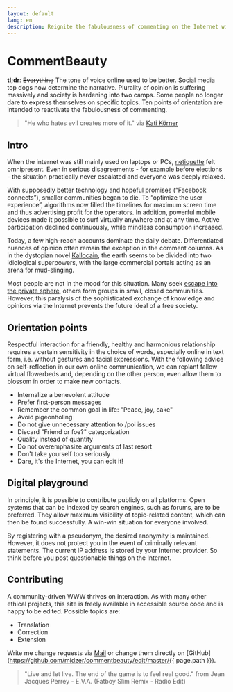 ```yaml
---
layout: default
lang: en
description: Reignite the fabulousness of commenting on the Internet with ten points of reference
---
```

# CommentBeauty

**tl;dr**: ~~Everything~~ The tone of voice online used to be better. Social media top dogs now determine the narrative. Plurality of opinion is suffering massively and society is hardening into two camps. Some people no longer dare to express themselves on specific topics. Ten points of orientation are intended to reactivate the fabulousness of commenting.

> "He who hates evil creates more of it." via [Kati Körner](https://katikoerner.de/toxische-menschen/)

## Intro

When the internet was still mainly used on laptops or PCs, [netiquette](https://en.wikipedia.org/wiki/Etiquette_in_technology) felt omnipresent. Even in serious disagreements - for example before elections - the situation practically never escalated and everyone was deeply relaxed.

With supposedly better technology and hopeful promises (“Facebook connects”), smaller communities began to die. To “optimize the user experience”, algorithms now filled the timelines for maximum screen time and thus advertising profit for the operators. In addition, powerful mobile devices made it possible to surf virtually anywhere and at any time. Active participation declined continuously, while mindless consumption increased.

Today, a few high-reach accounts dominate the daily debate. Differentiated nuances of opinion often remain the exception in the comment columns. As in the dystopian novel [Kallocain](https://en.wikipedia.org/wiki/Kallocain), the earth seems to be divided into two idiological superpowers, with the large commercial portals acting as an arena for mud-slinging.

Most people are not in the mood for this situation. Many seek [escape into the private sphere](https://en.wikipedia.org/wiki/Biedermeier), others form groups in small, closed communities. However, this paralysis of the sophisticated exchange of knowledge and opinions via the Internet prevents the future ideal of a free society.

## Orientation points

Respectful interaction for a friendly, healthy and harmonious relationship requires a certain sensitivity in the choice of words, especially online in text form, i.e. without gestures and facial expressions. With the following advice on self-reflection in our own online communication, we can replant fallow virtual flowerbeds and, depending on the other person, even allow them to blossom in order to make new contacts.

* Internalize a benevolent attitude
* Prefer first-person messages
* Remember the common goal in life: "Peace, joy, cake"
* Avoid pigeonholing
* Do not give unnecessary attention to /pol issues
* Discard "Friend or foe?" categorization
* Quality instead of quantity
* Do not overemphasize arguments of last resort
* Don't take yourself too seriously
* Dare, it's the Internet, you can edit it!

## Digital playground

In principle, it is possible to contribute publicly on all platforms. Open systems that can be indexed by search engines, such as forums, are to be preferred. They allow maximum visibility of topic-related content, which can then be found successfully. A win-win situation for everyone involved.

By registering with a pseudonym, the desired anonymity is maintained. However, it does not protect you in the event of criminally relevant statements. The current IP address is stored by your Internet provider. So think before you post questionable things on the Internet.

## Contributing

A community-driven WWW thrives on interaction. As with many other ethical projects, this site is freely available in accessible source code and is happy to be edited. Possible topics are:

* Translation
* Correction
* Extension

Write me change requests via [Mail](https://midzer.de/contact) or change them directly on [GitHub](https://github.com/midzer/commentbeauty/edit/master/{{ page.path }}).

> "Live and let live. The end of the game is to feel real good." from Jean Jacques Perrey - E.V.A. (Fatboy Slim Remix - Radio Edit)
